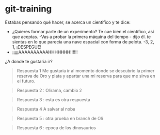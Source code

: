 # git-training

Estabas pensando qué hacer, se acerca un cientifico y te dice:
- ¿Quieres formar parte de un experimento?
Te cae bien el científico, así que aceptas.
-Vas a probar la primera máquina del tiempo - dijo él.
te sientas en lo que parecía una nave espacial con forma de pelota.
-3, 2, 1, ¡DESPEGUE!
- ¡¡¡¡¡AAAAAAAAAAHHHHHHH!!!!!!

¿A donde te gustaria ir?

> Respuesta 1
Me gustaria ir al momento donde se descubrio la primer reserva de Oro y plata y apartar una mi reserva para que me sirva en el futuro.

> Respuesta 2 : Olirama, cambio 2

> Respuesta 3 : esta es otra respuesta

> Respuesta 4 A salvar al noba 

> Respuesta 5 : otra prueba en branch de Oli

> Respuesta 6 : epoca de los dinosaurios
